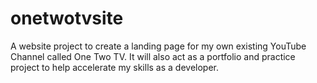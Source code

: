 # onetwotvsite
A website project to create a landing page for my own existing YouTube Channel called One Two TV. It will also act as a portfolio and practice project to help accelerate my skills as a developer. 

